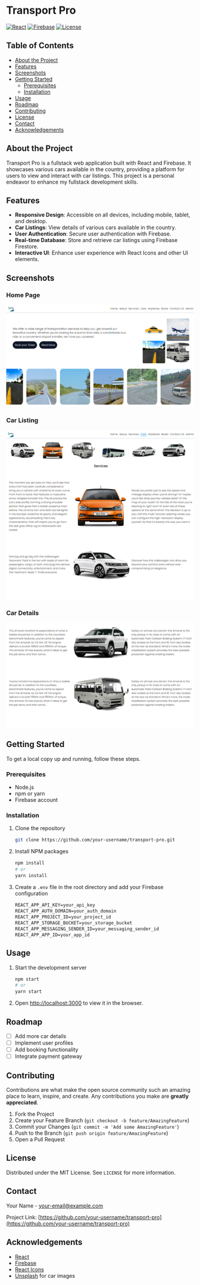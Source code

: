 
# Transport Pro

[![React](https://img.shields.io/badge/React-17.0.2-blue)](https://reactjs.org/)
[![Firebase](https://img.shields.io/badge/Firebase-9.6.1-orange)](https://firebase.google.com/)
[![License](https://img.shields.io/badge/License-MIT-green)](https://opensource.org/licenses/MIT)

## Table of Contents

- [About the Project](#about-the-project)
- [Features](#features)
- [Screenshots](#screenshots)
- [Getting Started](#getting-started)
  - [Prerequisites](#prerequisites)
  - [Installation](#installation)
- [Usage](#usage)
- [Roadmap](#roadmap)
- [Contributing](#contributing)
- [License](#license)
- [Contact](#contact)
- [Acknowledgements](#acknowledgements)

## About the Project

Transport Pro is a fullstack web application built with React and Firebase. It showcases various cars available in the country, providing a platform for users to view and interact with car listings. This project is a personal endeavor to enhance my fullstack development skills.

## Features

- **Responsive Design**: Accessible on all devices, including mobile, tablet, and desktop.
- **Car Listings**: View details of various cars available in the country.
- **User Authentication**: Secure user authentication with Firebase.
- **Real-time Database**: Store and retrieve car listings using Firebase Firestore.
- **Interactive UI**: Enhance user experience with React Icons and other UI elements.

## Screenshots

### Home Page
![Home Page](image.png)

### Car Listing
![Car Listing](image-1.png)

### Car Details
![Car Details](image-2.png)

## Getting Started

To get a local copy up and running, follow these steps.

### Prerequisites

- Node.js
- npm or yarn
- Firebase account

### Installation

1. Clone the repository
   ```sh
   git clone https://github.com/your-username/transport-pro.git
   ```
2. Install NPM packages
   ```sh
   npm install
   # or
   yarn install
   ```
3. Create a `.env` file in the root directory and add your Firebase configuration
   ```env
   REACT_APP_API_KEY=your_api_key
   REACT_APP_AUTH_DOMAIN=your_auth_domain
   REACT_APP_PROJECT_ID=your_project_id
   REACT_APP_STORAGE_BUCKET=your_storage_bucket
   REACT_APP_MESSAGING_SENDER_ID=your_messaging_sender_id
   REACT_APP_APP_ID=your_app_id
   ```

## Usage

1. Start the development server
   ```sh
   npm start
   # or
   yarn start
   ```
2. Open [http://localhost:3000](http://localhost:3000) to view it in the browser.

## Roadmap

- [ ] Add more car details
- [ ] Implement user profiles
- [ ] Add booking functionality
- [ ] Integrate payment gateway

## Contributing

Contributions are what make the open source community such an amazing place to learn, inspire, and create. Any contributions you make are **greatly appreciated**.

1. Fork the Project
2. Create your Feature Branch (`git checkout -b feature/AmazingFeature`)
3. Commit your Changes (`git commit -m 'Add some AmazingFeature'`)
4. Push to the Branch (`git push origin feature/AmazingFeature`)
5. Open a Pull Request

## License

Distributed under the MIT License. See `LICENSE` for more information.

## Contact

Your Name - [your-email@example.com](mailto:your-email@example.com)

Project Link: [https://github.com/your-username/transport-pro](https://github.com/your-username/transport-pro)

## Acknowledgements

- [React](https://reactjs.org/)
- [Firebase](https://firebase.google.com/)
- [React Icons](https://react-icons.github.io/react-icons/)
- [Unsplash](https://unsplash.com/) for car images

